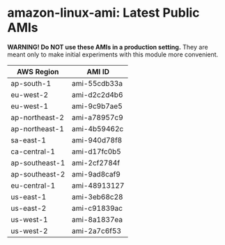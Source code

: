 # amazon-linux-ami: Latest Public AMIs

**WARNING! Do NOT use these AMIs in a production setting.** They are meant only to make
    initial experiments with this module more convenient.

| AWS Region | AMI ID |
| ---------- | ------ |
| ap-south-1 | ami-55cdb33a |
| eu-west-2 | ami-d2c2d4b6 |
| eu-west-1 | ami-9c9b7ae5 |
| ap-northeast-2 | ami-a78957c9 |
| ap-northeast-1 | ami-4b59462c |
| sa-east-1 | ami-940d78f8 |
| ca-central-1 | ami-d17fc0b5 |
| ap-southeast-1 | ami-2cf2784f |
| ap-southeast-2 | ami-9ad8caf9 |
| eu-central-1 | ami-48913127 |
| us-east-1 | ami-3eb68c28 |
| us-east-2 | ami-c91839ac |
| us-west-1 | ami-8a1837ea |
| us-west-2 | ami-2a7c6f53 |
